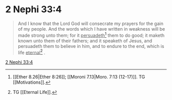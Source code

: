 # 2 Nephi 33:4

> And I know that the Lord God will consecrate my prayers for the gain of my people. And the words which I have written in weakness will be made strong unto them; for it <u>persuadeth</u>[^a] them to do good; it maketh known unto them of their fathers; and it speaketh of Jesus, and persuadeth them to believe in him, and to endure to the end, which is life <u>eternal</u>[^b] .

[2 Nephi 33:4](https://www.churchofjesuschrist.org/study/scriptures/bofm/2-ne/33?lang=eng&id=p4#p4)


[^a]: [[Ether 8.26|Ether 8:26]]; [[Moroni 7.13|Moro. 7:13 (12-17)]]. TG [[Motivations]].
[^b]: TG [[Eternal Life]].
